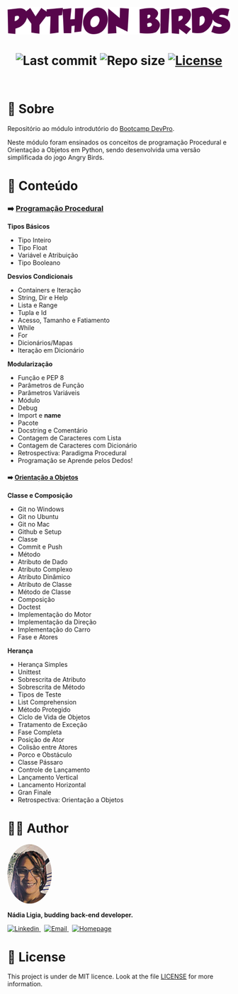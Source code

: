 <p align="center">
  <img src=".github/logo.png" alt="Python Birds">
</p>


<h1 align="center">
  <img alt="Last commit" src="https://img.shields.io/github/last-commit/nlnadialigia/python-birds?color=480032&logoColor=480032&style=flat-square"/>

  <img alt="Repo size" src="https://img.shields.io/github/repo-size/nlnadialigia/python-birds?color=480032&logoColor=480032&style=flat-square"/>
   

  <a href="./LICENSE.md">
  <img alt="License" src="https://img.shields.io/static/v1?label=license&message=MIT&color=480032&style=flat-square"/>
  </a>
</h1>
<br>

# 📌 Sobre

Repositório ao módulo introdutório do [Bootcamp DevPro](https://pythonpro.com.br/).

Neste módulo foram ensinados os conceitos de programação Procedural e Orientação a Objetos em Python, sendo desenvolvida uma versão simplificada do jogo Angry Birds.

# 📌 Conteúdo

### ➡️ [Programação Procedural](./paradigma-procedural)

**Tipos Básicos**
- Tipo Inteiro 
- Tipo Float 
- Variável e Atribuição 
- Tipo Booleano 

**Desvios Condicionais**
- Containers e Iteração
- String, Dir e Help 
- Lista e Range 
- Tupla e Id 
- Acesso, Tamanho e Fatiamento 
- While 
- For 
- Dicionários/Mapas 
- Iteração em Dicionário 

**Modularização**
- Função e PEP 8 
- Parâmetros de Função 
- Parâmetros Variáveis 
- Módulo 
- Debug 
- Import e __name__ 
- Pacote 
- Docstring e Comentário 
- Contagem de Caracteres com Lista 
- Contagem de Caracteres com Dicionário 
- Retrospectiva: Paradigma Procedural 
- Programação se Aprende pelos Dedos! 

#### ➡️ [Orientação a Objetos](./poo)

**Classe e Composição**
- Git no Windows 
- Git no Ubuntu 
- Git no Mac 
- Github e Setup 
- Classe 
- Commit e Push 
- Método 
- Atributo de Dado 
- Atributo Complexo 
- Atributo Dinâmico 
- Atributo de Classe 
- Método de Classe 
- Composição 
- Doctest 
- Implementação do Motor 
- Implementação da Direção 
- Implementação do Carro 
- Fase e Atores 

**Herança**
- Herança Simples 
- Unittest 
- Sobrescrita de Atributo 
- Sobrescrita de Método 
- Tipos de Teste 
- List Comprehension 
- Método Protegido 
- Ciclo de Vida de Objetos 
- Tratamento de Exceção 
- Fase Completa 
- Posição de Ator 
- Colisão entre Atores 
- Porco e Obstáculo 
- Classe Pássaro 
- Controle de Lançamento 
- Lançamento Vertical 
- Lancamento Horizontal 
- Gran Finale 
- Retrospectiva: Orientação a Objetos 

# 👩‍💼 Author
<img src=".github/picture.png" width="100px;" alt="Picture"/>
<p><b>Nádia Ligia, budding back-end developer.</b></p>
<a href="https://www.linkedin.com/in/nlnadialigia/">
  <img alt="Linkedin" src="https://img.shields.io/badge/-Linkedin -91091e?style=flat&logo=Linkedin&logoColor=white&link=https://www.linkedin.com/in/nlnadialigia/" />
</a>&nbsp;
<a href="mailto:nlnadialigia@gmail.com">
  <img alt="Email" src="https://img.shields.io/badge/-Email-91091e?style=flat&logo=Gmail&logoColor=white&link=mailto:nlnadialigia@gmail.com" />
</a>&nbsp;
<a href="https://www.nlnadialigia.com">
  <img alt="Homepage" src="https://img.shields.io/badge/-Homepage-91091e" />
</a>

<br>

# 📝 License

This project is under de MIT licence. Look at the file [LICENSE](./LICENSE) for more information.